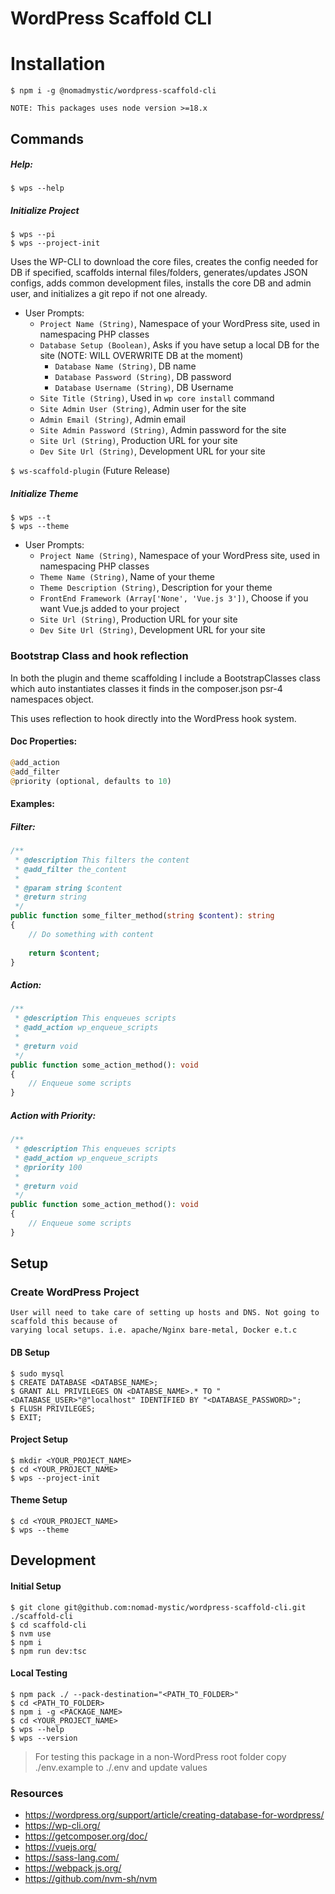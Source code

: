 # WordPress Scaffold CLI

# Installation 
`$ npm i -g @nomadmystic/wordpress-scaffold-cli`

    NOTE: This packages uses node version >=18.x

## Commands

##### Help:
```shell
$ wps --help
```

##### Initialize Project
```shell 
$ wps --pi
$ wps --project-init
```

Uses the WP-CLI to download the core files, creates the config needed for DB if specified, scaffolds internal files/folders,
generates/updates JSON configs, adds common development files, installs the core DB and admin user, 
and initializes a git repo if not one already.

* User Prompts:
  * `Project Name (String)`, Namespace of your WordPress site, used in namespacing PHP classes
  * `Database Setup (Boolean)`, Asks if you have setup a local DB for the site (NOTE: WILL OVERWRITE DB at the moment)
    * `Database Name (String)`, DB name
    * `Database Password (String)`, DB password
    * `Database Username (String)`, DB Username
  * `Site Title (String)`, Used in `wp core install` command
  * `Site Admin User (String)`, Admin user for the site
  * `Admin Email (String)`, Admin email
  * `Site Admin Password (String)`, Admin password for the site 
  * `Site Url (String)`, Production URL for your site
  * `Dev Site Url (String)`, Development URL for your site

`$ ws-scaffold-plugin` (Future Release)

##### Initialize Theme
```shell 
$ wps --t
$ wps --theme
```

* User Prompts: 
  * `Project Name (String)`, Namespace of your WordPress site, used in namespacing PHP classes
  * `Theme Name (String)`, Name of your theme
  * `Theme Description (String)`, Description for your theme
  * `FrontEnd Framework (Array['None', 'Vue.js 3'])`, Choose if you want Vue.js added to your project
  * `Site Url (String)`, Production URL for your site
  * `Dev Site Url (String)`, Development URL for your site

### Bootstrap Class and hook reflection

In both the plugin and theme scaffolding I include a BootstrapClasses class which auto 
instantiates classes it finds in the composer.json psr-4 namespaces object.

This uses reflection to hook directly into the WordPress hook system. 

#### Doc Properties:
```PHP
@add_action 
@add_filter
@priority (optional, defaults to 10)
```

#### Examples: 
##### Filter:
```PHP
/**
 * @description This filters the content
 * @add_filter the_content 
 * 
 * @param string $content
 * @return string
 */
public function some_filter_method(string $content): string
{
    // Do something with content
    
    return $content;
}
```

##### Action:
```PHP
/**
 * @description This enqueues scripts
 * @add_action wp_enqueue_scripts
 * 
 * @return void
 */
public function some_action_method(): void
{
    // Enqueue some scripts
}
```

##### Action with Priority:
```PHP
/**
 * @description This enqueues scripts
 * @add_action wp_enqueue_scripts
 * @priority 100
 * 
 * @return void
 */
public function some_action_method(): void
{
    // Enqueue some scripts
}
```

## Setup
### Create WordPress Project
    User will need to take care of setting up hosts and DNS. Not going to scaffold this because of 
    varying local setups. i.e. apache/Nginx bare-metal, Docker e.t.c

#### DB Setup 
```shell
$ sudo mysql
$ CREATE DATABASE <DATABSE_NAME>;
$ GRANT ALL PRIVILEGES ON <DATABSE_NAME>.* TO "<DATABASE_USER>"@"localhost" IDENTIFIED BY "<DATABASE_PASSWORD>";
$ FLUSH PRIVILEGES;
$ EXIT;
```

#### Project Setup

```shell
$ mkdir <YOUR_PROJECT_NAME>
$ cd <YOUR_PROJECT_NAME>
$ wps --project-init
```

#### Theme Setup
```shell
$ cd <YOUR_PROJECT_NAME>
$ wps --theme
```

## Development
#### Initial Setup
```shell
$ git clone git@github.com:nomad-mystic/wordpress-scaffold-cli.git ./scaffold-cli
$ cd scaffold-cli
$ nvm use
$ npm i
$ npm run dev:tsc
```

#### Local Testing
```shell
$ npm pack ./ --pack-destination="<PATH_TO_FOLDER>"
$ cd <PATH_TO_FOLDER>
$ npm i -g <PACKAGE_NAME>
$ cd <YOUR_PROJECT_NAME>
$ wps --help
$ wps --version
```

> For testing this package in a non-WordPress root folder copy ./env.example to ./.env and update values

### Resources
* https://wordpress.org/support/article/creating-database-for-wordpress/
* https://wp-cli.org/
* https://getcomposer.org/doc/
* https://vuejs.org/
* https://sass-lang.com/
* https://webpack.js.org/
* https://github.com/nvm-sh/nvm
